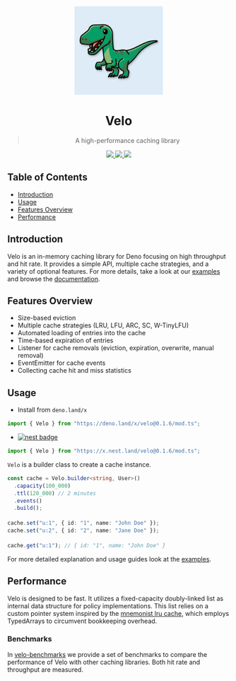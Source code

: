 <p align="center">
<img src="https://raw.githubusercontent.com/velo-org/velo/master/media/velo-logo.svg" width="200">

<h1 align="center">Velo</h1>
<blockquote align="center">A high-performance caching library</blockquote>
</p>
<p align="center">
  <a href="https://github.com/velo-org/velo/actions?query=workflow%3Atests">
    <img src="https://github.com/velo-org/velo/workflows/tests/badge.svg">
  </a>
  <a href="https://github.com/velo-org/velo/releases">
    <img src="https://img.shields.io/github/v/tag/velo-org/velo?label=version">
  </a>
  <a href="https://doc.deno.land/https/deno.land/x/velo@0.1.6/mod.ts">
    <img src="https://img.shields.io/badge/%E2%80%8E-docs-blue.svg?logo=deno">
  </a>
</p>

## Table of Contents

- [Introduction](#introduction)
- [Usage](#usage)
- [Features Overview](#features-overview)
- [Performance](#performance)

## Introduction

Velo is an in-memory caching library for Deno focusing on high throughput and hit rate. It provides a simple API, multiple cache strategies, and a variety of optional features. For more details, take a look at our [examples](./examples/) and browse the [documentation](https://doc.deno.land/https/deno.land/x/velo@0.1.6/mod.ts).

## Features Overview
- Size-based eviction
- Multiple cache strategies (LRU, LFU, ARC, SC, W-TinyLFU)
- Automated loading of entries into the cache 
- Time-based expiration of entries
- Listener for cache removals (eviction, expiration, overwrite, manual removal)
- EventEmitter for cache events
- Collecting cache hit and miss statistics


## Usage

- Install from `deno.land/x`

```ts
import { Velo } from "https://deno.land/x/velo@0.1.6/mod.ts";
```
- [![nest badge](https://nest.land/badge.svg)](https://nest.land/package/velo)

```ts
import { Velo } from "https://x.nest.land/velo@0.1.6/mod.ts";
```

`Velo` is a builder class to create a cache instance.

```ts
const cache = Velo.builder<string, User>()
  .capacity(100_000)
  .ttl(120_000) // 2 minutes
  .events()
  .build();

cache.set("u:1", { id: "1", name: "John Doe" });
cache.set("u:2", { id: "2", name: "Jane Doe" });

cache.get("u:1"); // { id: "1", name: "John Doe" }
```

For more detailed explanation and usage guides look at the [examples](./examples/).

## Performance

Velo is designed to be fast. It utilizes a fixed-capacity doubly-linked list as internal data structure for policy implementations. This list relies on a custom pointer system inspired by the [mnemonist lru cache](https://github.com/Yomguithereal/mnemonist/blob/master/lru-cache.js), which employs TypedArrays to circumvent bookkeeping overhead.

### Benchmarks

In [velo-benchmarks](https://github.com/velo-org/velo-benchmarks) we provide a set of benchmarks to compare the performance of Velo with other caching libraries. Both hit rate and throughput are measured.
